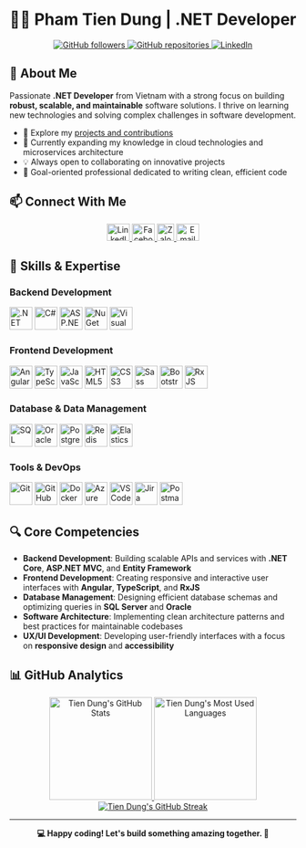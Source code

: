 # 👨‍💻 Pham Tien Dung | .NET Developer

<div align="center">
  <a href="https://github.com/phamtiendungcw">
    <img src="https://img.shields.io/github/followers/phamtiendungcw?label=Followers&style=social" alt="GitHub followers">
  </a>
  <a href="https://github.com/phamtiendungcw?tab=repositories">
    <img src="https://img.shields.io/badge/Repos-Portfolio-brightgreen" alt="GitHub repositories">
  </a>
  <a href="https://linkedin.com/in/phamtiendungcw">
    <img src="https://img.shields.io/badge/LinkedIn-Connect-blue" alt="LinkedIn">
  </a>
</div>

## 👋 About Me

Passionate **.NET Developer** from Vietnam with a strong focus on building **robust, scalable, and maintainable** software solutions. I thrive on learning new technologies and solving complex challenges in software development.

- 🔭 Explore my [projects and contributions](https://github.com/phamtiendungcw?tab=repositories)
- 🌱 Currently expanding my knowledge in cloud technologies and microservices architecture
- 💡 Always open to collaborating on innovative projects
- 🎯 Goal-oriented professional dedicated to writing clean, efficient code

## 📫 Connect With Me

<div align="center">
  <a href="https://linkedin.com/in/phamtiendungcw" target="_blank">
    <img src="https://raw.githubusercontent.com/rahuldkjain/github-profile-readme-generator/master/src/images/icons/Social/linked-in-alt.svg" alt="LinkedIn" height="30" width="40" />
  </a>
  <a href="https://fb.com/phamtiendungcw" target="_blank">
    <img src="https://raw.githubusercontent.com/rahuldkjain/github-profile-readme-generator/master/src/images/icons/Social/facebook.svg" alt="Facebook" height="30" width="40" />
  </a>
  <a href="https://zalo.me/84337198586" target="_blank">
    <img src="https://upload.wikimedia.org/wikipedia/commons/9/91/Icon_of_Zalo.svg" alt="Zalo" height="30" width="30"/>
  </a>
  <a href="mailto:phamtiendungcw@gmail.com">
    <img src="https://upload.wikimedia.org/wikipedia/commons/7/7e/Gmail_icon_%282020%29.svg" alt="Email" height="30" width="40" />
  </a>
</div>

## 💼 Skills & Expertise

### Backend Development
<p align="left">
  <img src="https://cdn.jsdelivr.net/gh/devicons/devicon/icons/dotnetcore/dotnetcore-original.svg" alt=".NET Core" width="40" height="40"/>
  <img src="https://cdn.jsdelivr.net/gh/devicons/devicon/icons/csharp/csharp-original.svg" alt="C#" width="40" height="40"/>
  <img src="https://cdn.jsdelivr.net/gh/devicons/devicon/icons/dot-net/dot-net-original.svg" alt="ASP.NET" width="40" height="40"/>
  <img src="https://cdn.jsdelivr.net/gh/devicons/devicon/icons/nuget/nuget-original.svg" alt="NuGet" width="40" height="40"/>
  <img src="https://cdn.jsdelivr.net/gh/devicons/devicon/icons/visualstudio/visualstudio-plain.svg" alt="Visual Studio" width="40" height="40"/>
</p>

### Frontend Development
<p align="left">
  <img src="https://cdn.jsdelivr.net/gh/devicons/devicon/icons/angularjs/angularjs-original.svg" alt="Angular" width="40" height="40"/>
  <img src="https://cdn.jsdelivr.net/gh/devicons/devicon/icons/typescript/typescript-original.svg" alt="TypeScript" width="40" height="40"/>
  <img src="https://cdn.jsdelivr.net/gh/devicons/devicon/icons/javascript/javascript-original.svg" alt="JavaScript" width="40" height="40"/>
  <img src="https://cdn.jsdelivr.net/gh/devicons/devicon/icons/html5/html5-original.svg" alt="HTML5" width="40" height="40"/>
  <img src="https://cdn.jsdelivr.net/gh/devicons/devicon/icons/css3/css3-original.svg" alt="CSS3" width="40" height="40"/>
  <img src="https://cdn.jsdelivr.net/gh/devicons/devicon/icons/sass/sass-original.svg" alt="Sass" width="40" height="40"/>
  <img src="https://cdn.jsdelivr.net/gh/devicons/devicon/icons/bootstrap/bootstrap-original.svg" alt="Bootstrap" width="40" height="40"/>
  <img src="https://rxjs.dev/assets/images/favicons/favicon-192x192.png" alt="RxJS" width="40" height="40"/>
</p>

### Database & Data Management
<p align="left">
  <img src="https://cdn.jsdelivr.net/gh/devicons/devicon/icons/microsoftsqlserver/microsoftsqlserver-plain.svg" alt="SQL Server" width="40" height="40"/>
  <img src="https://cdn.jsdelivr.net/gh/devicons/devicon/icons/oracle/oracle-original.svg" alt="Oracle" width="40" height="40"/>
  <img src="https://cdn.jsdelivr.net/gh/devicons/devicon/icons/postgresql/postgresql-original.svg" alt="PostgreSQL" width="40" height="40"/>
  <img src="https://cdn.jsdelivr.net/gh/devicons/devicon/icons/redis/redis-original.svg" alt="Redis" width="40" height="40"/>
  <img src="https://www.vectorlogo.zone/logos/elastic/elastic-icon.svg" alt="Elasticsearch" width="40" height="40"/>
</p>

### Tools & DevOps
<p align="left">
  <img src="https://cdn.jsdelivr.net/gh/devicons/devicon/icons/git/git-original.svg" alt="Git" width="40" height="40"/>
  <img src="https://cdn.jsdelivr.net/gh/devicons/devicon/icons/github/github-original.svg" alt="GitHub" width="40" height="40"/>
  <img src="https://cdn.jsdelivr.net/gh/devicons/devicon/icons/docker/docker-original.svg" alt="Docker" width="40" height="40"/>
  <img src="https://cdn.jsdelivr.net/gh/devicons/devicon/icons/azure/azure-original.svg" alt="Azure" width="40" height="40"/>
  <img src="https://cdn.jsdelivr.net/gh/devicons/devicon/icons/vscode/vscode-original.svg" alt="VS Code" width="40" height="40"/>
  <img src="https://cdn.jsdelivr.net/gh/devicons/devicon/icons/jira/jira-original.svg" alt="Jira" width="40" height="40"/>
  <img src="https://www.vectorlogo.zone/logos/getpostman/getpostman-icon.svg" alt="Postman" width="40" height="40"/>
</p>

## 🔍 Core Competencies

- **Backend Development**: Building scalable APIs and services with **.NET Core**, **ASP.NET MVC**, and **Entity Framework**
- **Frontend Development**: Creating responsive and interactive user interfaces with **Angular**, **TypeScript**, and **RxJS**
- **Database Management**: Designing efficient database schemas and optimizing queries in **SQL Server** and **Oracle**
- **Software Architecture**: Implementing clean architecture patterns and best practices for maintainable codebases
- **UX/UI Development**: Developing user-friendly interfaces with a focus on **responsive design** and **accessibility**

## 📊 GitHub Analytics

<div align="center">
  <a href="https://github.com/phamtiendungcw">
    <img height="180em" src="https://github-readme-stats.vercel.app/api?username=phamtiendungcw&show_icons=true&theme=tokyonight&include_all_commits=true&count_private=true" alt="Tien Dung's GitHub Stats" />
  </a>
  <a href="https://github.com/phamtiendungcw">
    <img height="180em" src="https://github-readme-stats.vercel.app/api/top-langs/?username=phamtiendungcw&layout=compact&langs_count=8&theme=tokyonight" alt="Tien Dung's Most Used Languages" />
  </a>
</div>

<div align="center">
  <a href="https://github.com/phamtiendungcw">
    <img src="https://github-readme-streak-stats.herokuapp.com/?user=phamtiendungcw&theme=tokyonight" alt="Tien Dung's GitHub Streak" />
  </a>
</div>

---

<div align="center">
  <b>💻 Happy coding! Let's build something amazing together. 🚀</b>
</div>
